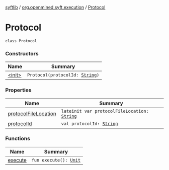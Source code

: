 [syftlib](../../index.md) / [org.openmined.syft.execution](../index.md) / [Protocol](./index.md)

# Protocol

`class Protocol`

### Constructors

| Name | Summary |
|---|---|
| [&lt;init&gt;](-init-.md) | `Protocol(protocolId: `[`String`](https://kotlinlang.org/api/latest/jvm/stdlib/kotlin/-string/index.html)`)` |

### Properties

| Name | Summary |
|---|---|
| [protocolFileLocation](protocol-file-location.md) | `lateinit var protocolFileLocation: `[`String`](https://kotlinlang.org/api/latest/jvm/stdlib/kotlin/-string/index.html) |
| [protocolId](protocol-id.md) | `val protocolId: `[`String`](https://kotlinlang.org/api/latest/jvm/stdlib/kotlin/-string/index.html) |

### Functions

| Name | Summary |
|---|---|
| [execute](execute.md) | `fun execute(): `[`Unit`](https://kotlinlang.org/api/latest/jvm/stdlib/kotlin/-unit/index.html) |
